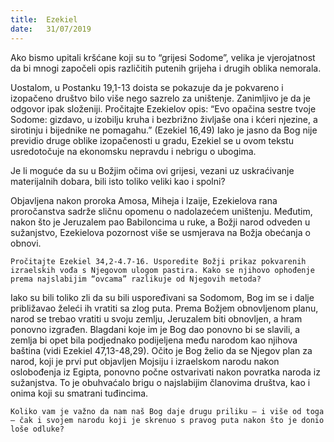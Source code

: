 ```yaml
---
title:  Ezekiel
date:   31/07/2019
---
```


Ako bismo upitali kršćane koji su to “grijesi Sodome”, velika je vjerojatnost da bi mnogi započeli opis različitih putenih grijeha i drugih oblika nemorala.

Uostalom, u Postanku 19,1-13 doista se pokazuje da je pokvareno i izopačeno društvo bilo više nego sazrelo za uništenje. Zanimljivo je da je odgovor ipak složeniji. Pročitajte Ezekielov opis: “Evo opačina sestre tvoje Sodome: gizdavo, u izobilju kruha i bezbrižno življaše ona i kćeri njezine, a sirotinju i bijednike ne pomagahu.” (Ezekiel 16,49) Iako je jasno da Bog nije previdio druge oblike izopačenosti u gradu, Ezekiel se u ovom tekstu usredotočuje na ekonomsku nepravdu i nebrigu o ubogima.

Je li moguće da su u Božjim očima ovi grijesi, vezani uz uskraćivanje materijalnih dobara, bili isto toliko veliki kao i spolni?

Objavljena nakon proroka Amosa, Miheja i Izaije, Ezekielova rana proročanstva sadrže sličnu opomenu o nadolazećem uništenju. Međutim, nakon što je Jeruzalem pao Babiloncima u ruke, a Božji narod odveden u sužanjstvo, Ezekielova pozornost više se usmjerava na Božja obećanja o obnovi.

`Pročitajte Ezekiel 34,2-4.7-16. Usporedite Božji prikaz pokvarenih izraelskih vođa s Njegovom ulogom pastira. Kako se njihovo ophođenje prema najslabijim “ovcama” razlikuje od Njegovih metoda?`

Iako su bili toliko zli da su bili uspoređivani sa Sodomom, Bog im se i dalje približavao želeći ih vratiti sa zlog puta. Prema Božjem obnovljenom planu, narod se trebao vratiti u svoju zemlju, Jeruzalem biti obnovljen, a hram ponovno izgrađen. Blagdani koje im je Bog dao ponovno bi se slavili, a zemlja bi opet bila podjednako podijeljena među narodom kao njihova baština (vidi Ezekiel 47,13-48,29). Očito je Bog želio da se Njegov plan za narod, koji je prvi put objavljen Mojsiju i izraelskom narodu nakon oslobođenja iz Egipta, ponovno počne ostvarivati nakon povratka naroda iz sužanjstva. To je obuhvaćalo brigu o najslabijim članovima društva, kao i onima koji su smatrani tuđincima.

`Koliko vam je važno da nam naš Bog daje drugu priliku — i više od toga — čak i svojem narodu koji je skrenuo s pravog puta nakon što je donio loše odluke?`
